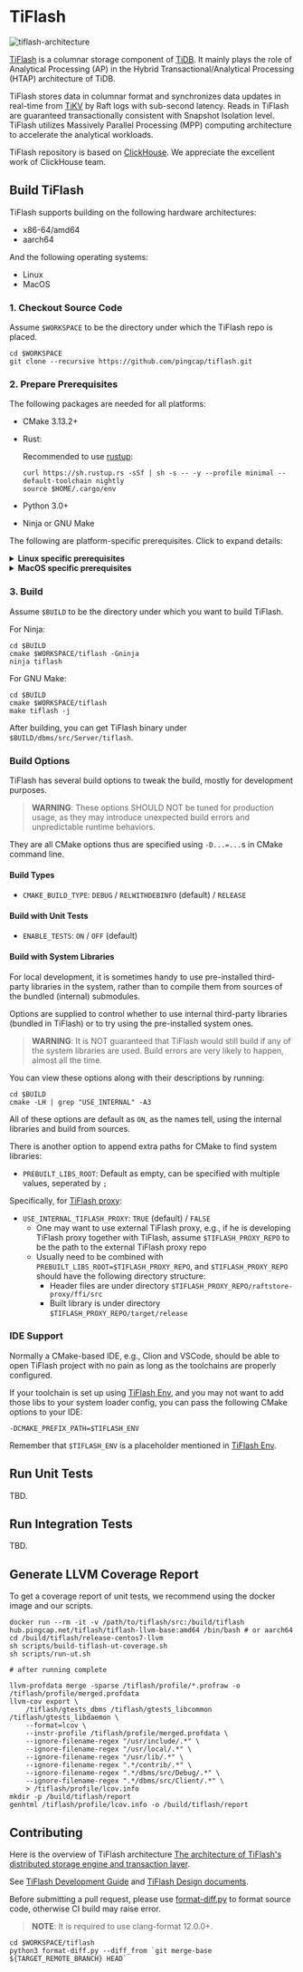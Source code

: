 # TiFlash
![tiflash-architecture](tiflash-architecture.png)

[TiFlash](https://docs.pingcap.com/tidb/stable/tiflash-overview) is a columnar storage component of [TiDB](https://docs.pingcap.com/tidb/stable). It mainly plays the role of Analytical Processing (AP) in the Hybrid Transactional/Analytical Processing (HTAP) architecture of TiDB.

TiFlash stores data in columnar format and synchronizes data updates in real-time from [TiKV](https://github.com/tikv/tikv) by Raft logs with sub-second latency. Reads in TiFlash are guaranteed transactionally consistent with Snapshot Isolation level. TiFlash utilizes Massively Parallel Processing (MPP) computing architecture to accelerate the analytical workloads.

TiFlash repository is based on [ClickHouse](https://github.com/ClickHouse/ClickHouse). We appreciate the excellent work of ClickHouse team.

## Build TiFlash

TiFlash supports building on the following hardware architectures:
* x86-64/amd64
* aarch64

And the following operating systems:
* Linux
* MacOS

### 1. Checkout Source Code

Assume `$WORKSPACE` to be the directory under which the TiFlash repo is placed.

```shell
cd $WORKSPACE
git clone --recursive https://github.com/pingcap/tiflash.git
```

### 2. Prepare Prerequisites

The following packages are needed for all platforms:

- CMake 3.13.2+

- Rust:

  Recommended to use [rustup](https://rustup.rs):

  ```shell
  curl https://sh.rustup.rs -sSf | sh -s -- -y --profile minimal --default-toolchain nightly
  source $HOME/.cargo/env
  ```

- Python 3.0+

- Ninja or GNU Make

The following are platform-specific prerequisites. Click to expand details:

<details>
  <summary><b>Linux specific prerequisites</b></summary>

TiFlash can be built using either LLVM or GCC toolchain on Linux. LLVM toolchain is our official one for releasing.
> But for GCC, only GCC 7.x is supported as far, and is not planned to be a long term support. So it may get broken some day, silently.

- LLVM 13.0.0+

  TiFlash compiles using full LLVM toolchain (`clang/compiler-rt/libc++/libc++abi`) by default.
  To quickly set up a LLVM environment, you can use TiFlash Development Environment (short as TiFlash Env, see `release-centos7-llvm/env`).
  You may also use a system-wise toolchain if `clang/compiler-rt/libc++/libc++abi` can be installed in your environment.

  Click sections below to see detailed instructions:

  <details>
  <summary><b>Set up LLVM via TiFlash Env</b></summary>

  TiFlash Env can be created with the following commands (`docker` and `tar xz` are needed):

  ```shell
  cd $WORKSPACE/tiflash/release-centos7-llvm/env
  make tiflash-env-$(uname -m).tar.xz
  ```

  Then copy and uncompress `tiflash-env-$(uname -m).tar.xz` to a suitable place, assuming `$TIFLASH_ENV`.

  To enter the env (before compiling TiFlash):

  ```shell
  cd $TIFLASH_ENV
  ./loader
  ```

  Or you can dump the env settings and put them to the end of your `~/.bashrc` or `~/.zshrc`

  ```shell
  cd $TIFLASH_ENV
  ./loader-env-dump
  ```

  </details>

  <details>
  <summary><b>Set up LLVM via package managers in Debian/Ubuntu</b></summary>

  ```shell
  # add LLVM repo key
  wget -O - https://apt.llvm.org/llvm-snapshot.gpg.key|sudo apt-key add -

  # install LLVM packages
  apt-get install clang-13 lldb-13 lld-13 clang-tools-13 clang-13-doc libclang-common-13-dev libclang-13-dev libclang1-13 clang-format-13 clangd-13 clang-tidy-13 libc++-13-dev libc++abi-13-dev libomp-13-dev llvm-13-dev libfuzzer-13-dev

  # install other dependencies
  apt-get install lcov cmake ninja-build libssl-dev zlib1g-dev libcurl4-openssl-dev
  ```

  </details>

  <details>
  <summary><b>Set up LLVM via package managers in Archlinux</b></summary>

  ```shell
  # install compilers and dependencies
  sudo pacman -S clang libc++ libc++abi compiler-rt openmp lcov cmake ninja curl openssl zlib
  ```

  </details>

- GCC 7.x

  > **WARNING**: This support may not be maintained in the future.

  TiFlash compiles on GCC 7.x (no older, nor newer) only because it hasn't been broken. If you have GCC 7.x, you are probably fine, for now.

</details>

<details>
  <summary><b>MacOS specific prerequisites</b></summary>

- Apple Clang 12.0.0+
- OpenSSL 1.1

  ```shell
  brew install openssl@1.1
  ```

</details>

### 3. Build

Assume `$BUILD` to be the directory under which you want to build TiFlash.

For Ninja:

```shell
cd $BUILD
cmake $WORKSPACE/tiflash -Gninja
ninja tiflash
```

For GNU Make:

```shell
cd $BUILD
cmake $WORKSPACE/tiflash
make tiflash -j
```

After building, you can get TiFlash binary under `$BUILD/dbms/src/Server/tiflash`.

### Build Options

TiFlash has several build options to tweak the build, mostly for development purposes.

> **WARNING**: These options SHOULD NOT be tuned for production usage, as they may introduce unexpected build errors and unpredictable runtime behaviors.

They are all CMake options thus are specified using `-D...=...`s in CMake command line.

#### Build Types

- `CMAKE_BUILD_TYPE`: `DEBUG` / `RELWITHDEBINFO` (default) / `RELEASE`

#### Build with Unit Tests

- `ENABLE_TESTS`: `ON` / `OFF` (default)

#### Build with System Libraries

For local development, it is sometimes handy to use pre-installed third-party libraries in the system, rather than to compile them from sources of the bundled (internal) submodules.

Options are supplied to control whether to use internal third-party libraries (bundled in TiFlash) or to try using the pre-installed system ones.

> **WARNING**: It is NOT guaranteed that TiFlash would still build if any of the system libraries are used.
> Build errors are very likely to happen, almost all the time.

You can view these options along with their descriptions by running:

```shell
cd $BUILD
cmake -LH | grep "USE_INTERNAL" -A3
```

All of these options are default as `ON`, as the names tell, using the internal libraries and build from sources.

There is another option to append extra paths for CMake to find system libraries:

- `PREBUILT_LIBS_ROOT`: Default as empty, can be specified with multiple values, seperated by `;`

Specifically, for [TiFlash proxy](https://github.com/pingcap/tidb-engine-ext):

- `USE_INTERNAL_TIFLASH_PROXY`: `TRUE` (default) / `FALSE`
  - One may want to use external TiFlash proxy, e.g., if he is developing TiFlash proxy together with TiFlash, assume `$TIFLASH_PROXY_REPO` to be the path to the external TiFlash proxy repo
  - Usually need to be combined with `PREBUILT_LIBS_ROOT=$TIFLASH_PROXY_REPO`, and `$TIFLASH_PROXY_REPO` should have the following directory structure:
    - Header files are under directory `$TIFLASH_PROXY_REPO/raftstore-proxy/ffi/src`
    - Built library is under directory `$TIFLASH_PROXY_REPO/target/release`

### IDE Support

Normally a CMake-based IDE, e.g., Clion and VSCode, should be able to open TiFlash project with no pain as long as the toolchains are properly configured.

If your toolchain is set up using [TiFlash Env](#tiflash-env), and you may not want to add those libs to your system loader config, you can pass the following CMake options to your IDE:

```shell
-DCMAKE_PREFIX_PATH=$TIFLASH_ENV
```

Remember that `$TIFLASH_ENV` is a placeholder mentioned in [TiFlash Env](#tiflash-env).

## Run Unit Tests

TBD.

## Run Integration Tests

TBD.

## Generate LLVM Coverage Report

[//]: <> (TODO: This section is not proper for developers outside PingCAP, as it uses docker image only available on internal network.)
[//]: <> (TODO: Should refine to use local commands rather than docker.)
To get a coverage report of unit tests, we recommend using the docker image and our scripts.

```shell
docker run --rm -it -v /path/to/tiflash/src:/build/tiflash hub.pingcap.net/tiflash/tiflash-llvm-base:amd64 /bin/bash # or aarch64
cd /build/tiflash/release-centos7-llvm
sh scripts/build-tiflash-ut-coverage.sh
sh scripts/run-ut.sh

# after running complete

llvm-profdata merge -sparse /tiflash/profile/*.profraw -o /tiflash/profile/merged.profdata
llvm-cov export \
    /tiflash/gtests_dbms /tiflash/gtests_libcommon /tiflash/gtests_libdaemon \
    --format=lcov \
    --instr-profile /tiflash/profile/merged.profdata \
    --ignore-filename-regex "/usr/include/.*" \
    --ignore-filename-regex "/usr/local/.*" \
    --ignore-filename-regex "/usr/lib/.*" \
    --ignore-filename-regex ".*/contrib/.*" \
    --ignore-filename-regex ".*/dbms/src/Debug/.*" \
    --ignore-filename-regex ".*/dbms/src/Client/.*" \
    > /tiflash/profile/lcov.info
mkdir -p /build/tiflash/report
genhtml /tiflash/profile/lcov.info -o /build/tiflash/report
```

## Contributing

Here is the overview of TiFlash architecture [The architecture of TiFlash's distributed storage engine and transaction layer](/docs/design/0000-00-00-architecture-of-distributed-storage-and-transaction.md).

See [TiFlash Development Guide](/docs/DEVELOPMENT.md) and [TiFlash Design documents](/docs/design).

Before submitting a pull request, please use [format-diff.py](format-diff.py) to format source code, otherwise CI build may raise error.

> **NOTE**: It is required to use clang-format 12.0.0+.

```shell
cd $WORKSPACE/tiflash
python3 format-diff.py --diff_from `git merge-base ${TARGET_REMOTE_BRANCH} HEAD`
```
